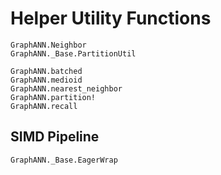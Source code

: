 # Helper Utility Functions

```@docs
GraphANN.Neighbor
GraphANN._Base.PartitionUtil

GraphANN.batched
GraphANN.medioid
GraphANN.nearest_neighbor
GraphANN.partition!
GraphANN.recall
```

## SIMD Pipeline

```@docs
GraphANN._Base.EagerWrap
```
